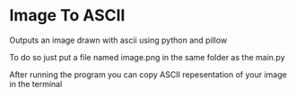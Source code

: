 # Image To ASCII
Outputs an image drawn with ascii using python and pillow

To do so just put a file named image.png in the same folder as the main.py

After running the program you can copy ASCII repesentation of your image in the terminal
